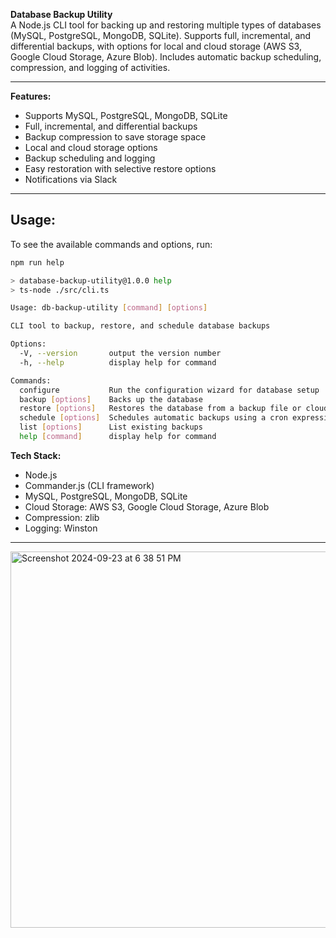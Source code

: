 **Database Backup Utility**  
A Node.js CLI tool for backing up and restoring multiple types of databases (MySQL, PostgreSQL, MongoDB, SQLite). Supports full, incremental, and differential backups, with options for local and cloud storage (AWS S3, Google Cloud Storage, Azure Blob). Includes automatic backup scheduling, compression, and logging of activities.  

---

**Features:**
- Supports MySQL, PostgreSQL, MongoDB, SQLite
- Full, incremental, and differential backups
- Backup compression to save storage space
- Local and cloud storage options
- Backup scheduling and logging
- Easy restoration with selective restore options
- Notifications via Slack
  
---

## **Usage:**

To see the available commands and options, run:


```bash
npm run help

> database-backup-utility@1.0.0 help
> ts-node ./src/cli.ts

Usage: db-backup-utility [command] [options]

CLI tool to backup, restore, and schedule database backups

Options:
  -V, --version       output the version number
  -h, --help          display help for command

Commands:
  configure           Run the configuration wizard for database setup
  backup [options]    Backs up the database
  restore [options]   Restores the database from a backup file or cloud storage
  schedule [options]  Schedules automatic backups using a cron expression
  list [options]      List existing backups
  help [command]      display help for command

```


**Tech Stack:**
- Node.js
- Commander.js (CLI framework)
- MySQL, PostgreSQL, MongoDB, SQLite
- Cloud Storage: AWS S3, Google Cloud Storage, Azure Blob
- Compression: zlib
- Logging: Winston

---

<img width="602" alt="Screenshot 2024-09-23 at 6 38 51 PM" src="https://github.com/user-attachments/assets/fbc8a366-bcba-49c2-b3b1-e19eb803c9a4">

